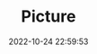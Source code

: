 ---
weight: 1
images:
- /images/edited/23.jpeg
title: Picture
date: 2022-10-24 22:59:53
tags:
- luminar
- work
---